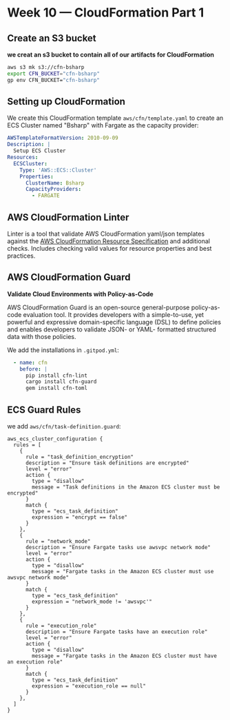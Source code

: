 # Week 10 — CloudFormation Part 1
## Create an S3 bucket
**we creat an s3 bucket to contain all of our artifacts for CloudFormation**

```sh
aws s3 mk s3://cfn-bsharp
export CFN_BUCKET="cfn-bsharp"
gp env CFN_BUCKET="cfn-bsharp"
```

## Setting up CloudFormation

We create this CloudFormation template `aws/cfn/template.yaml` to create an ECS Cluster named "Bsharp" with Fargate as the capacity provider:

```yml
AWSTemplateFormatVersion: 2010-09-09
Description: |
  Setup ECS Cluster
Resources:
  ECSCluster: 
    Type: 'AWS::ECS::Cluster'
    Properties:
      ClusterName: Bsharp
      CapacityProviders:
        - FARGATE
```


## AWS CloudFormation Linter

Linter is a tool that validate AWS CloudFormation yaml/json templates against the [AWS CloudFormation Resource Specification](https://docs.aws.amazon.com/AWSCloudFormation/latest/UserGuide/cfn-resource-specification.html) and additional
checks. Includes checking valid values for resource properties and best practices.

## AWS CloudFormation Guard 
**Validate Cloud Environments with Policy-as-Code**

AWS CloudFormation Guard is an open-source general-purpose policy-as-code evaluation tool. It provides developers with a simple-to-use, yet powerful and expressive domain-specific language (DSL) to define policies and enables developers to validate JSON- or YAML- formatted structured data with those policies. 


We add the installations in `.gitpod.yml`:

```yml
  - name: cfn
    before: |
      pip install cfn-lint
      cargo install cfn-guard
      gem install cfn-toml
```

## ECS Guard Rules

we add `aws/cfn/task-definition.guard`:

```
aws_ecs_cluster_configuration {
  rules = [
    {
      rule = "task_definition_encryption"
      description = "Ensure task definitions are encrypted"
      level = "error"
      action {
        type = "disallow"
        message = "Task definitions in the Amazon ECS cluster must be encrypted"
      }
      match {
        type = "ecs_task_definition"
        expression = "encrypt == false"
      }
    },
    {
      rule = "network_mode"
      description = "Ensure Fargate tasks use awsvpc network mode"
      level = "error"
      action {
        type = "disallow"
        message = "Fargate tasks in the Amazon ECS cluster must use awsvpc network mode"
      }
      match {
        type = "ecs_task_definition"
        expression = "network_mode != 'awsvpc'"
      }
    },
    {
      rule = "execution_role"
      description = "Ensure Fargate tasks have an execution role"
      level = "error"
      action {
        type = "disallow"
        message = "Fargate tasks in the Amazon ECS cluster must have an execution role"
      }
      match {
        type = "ecs_task_definition"
        expression = "execution_role == null"
      }
    },
  ]
}
```
